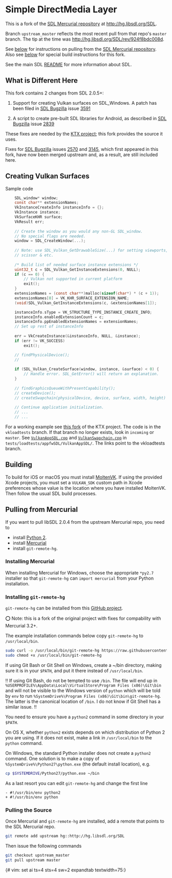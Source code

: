 
Simple DirectMedia Layer 
========================

This is a fork of the [SDL Mercurial repository](http://hg.libsdl.org/SDL) at
http://hg.libsdl.org/SDL.

Branch `upstream_master` reflects the most recent pull from that repo's
`master` branch. The tip at the time was
http://hg.libsdl.org/SDL/rev/924f8bdc008d.

See [below](#pulling_from_mercurial) for instructions on pulling from
the [SDL Mercurial repository](http://hg.libsdl.org/SDL). Also see
[below](#building) for special build instructions for this fork.

See the main SDL [README](docs/README.md) for more information about
SDL.

What is Different Here
----------------------

This fork contains 2 changes from SDL 2.0.5+:

1. Support for creating Vulkan surfaces on SDL_Windows. A patch has been filed in  [SDL Bugzilla](https://bugzilla.libsdl.org/) issue [3591](https://bugzilla.libsdl.org/show_bug.cgi?id=3591)

2. A script to create pre-built SDL libraries for Android, as described in
   [SDL Bugzilla](https://bugzilla.libsdl.org/) issue [2839](https://bugzilla.libsdl.org/show_bug.cgi?id=2839)

These fixes are needed by the
[KTX project](https://github.com/KhronosGroup/KTX); this fork provides
the source it uses.

Fixes for [SDL Bugzilla](https://bugzilla.libsdl.org/) issues
[2570](https://bugzilla.libsdl.org/show_bug.cgi?id=2570) and
[3145](https://bugzilla.libsdl.org/show_bug.cgi?id=3145), which first
appeared in this fork, have now been merged upstream and, as a result, are still included here.

Creating Vulkan Surfaces
------------------------

Sample code

```C
    SDL_window* window;
    const char** extensionNames;
    VkInstanceCreateInfo instanceInfo = {};
    VkInstance instance;
    VkSurfaceKHR surface;
    VkResult err;
    
    // Create the window as you would any non-GL SDL_window.
    // No special flags are needed.
    window = SDL_CreateWindow(...);
    
    // Note: use SDL_Vulkan_GetDrawableSize(...) for setting viewports,
    // scissor & etc.
   
    /* Build list of needed surface instance extensions */
    uint32_t c = SDL_Vulkan_GetInstanceExtensions(0, NULL);
    if (c == 0) {
        // Vulkan not supported in current platform
        exit();
    }
    extensionNames = (const char**)malloc(sizeof(char*) * (c + 1));
    extensionNames[0] = VK_KHR_SURFACE_EXTENSION_NAME;
    (void)SDL_Vulkan_GetInstanceExtensions(c, &extensionNames[1]);

    instanceInfo.sType = VK_STRUCTURE_TYPE_INSTANCE_CREATE_INFO;
    instanceInfo.enabledExtensionCount = c;
    instanceInfo.ppEnabledExtensionNames = extensionNames;
    // Set up rest of instanceInfo
    
    err = VkCreateInstance(&instanceInfo, NULL, &instance);
    if (err != VK_SUCCESS)
        exit();

    // findPhysicalDevice();
    //
    
    if (SDL_Vulkan_CreateSurface(window, instance, &surface) < 0) {
        // Handle error. SDL_GetError() will return an explanation.
    }
    
    // findGraphicsQueueWithPresentCapability();
    // createDevice();
    // createSwapchain(physicalDevice, device, surface, width, height)
    
    // Continue application initialization.
    // ...
    // ...
```
For a working example see [this fork](https://github.com/msc-/KTX) of the KTX project. The code is in the `vkloadtests` branch. If that branch no longer exists, look in `incoming` or `master`. See [`VulkanAppSDL.cpp`](https://github.com/msc-/KTX/blob/vkloadtests/tests/loadtests/appfwSDL/VulkanAppSDL/VulkanAppSDL.cpp) and [`VulkanSwapchain.cpp`](https://github.com/msc-/KTX/blob/vkloadtests/tests/loadtests/appfwSDL/VulkanAppSDL/VulkanSwapchain.cpp) in `tests/loadtests/appfwSDL/VulkanAppSDL/`. The links point to the vkloadtests branch.

Building
--------

To build for iOS or macOS you must install [MoltenVK](https://moltengl.com/moltenvk/). If using the provided Xcode projects, you must set a `VULKAN_SDK` custom path in Xcode preferences whose value is the location where you have installed MoltenVK. Then follow the usual SDL build processes.

Pulling from Mercurial
----------------------

If you want to pull libSDL 2.0.4 from the upstream Mercurial repo,
you need to

* install [Python 2](https://www.python.org/downloads/).
* install [Mercurial](http://mercurial.selenic.com/)
* install `git-remote-hg`.

### Installing Mercurial

When installing Mercurial for Windows, choose the appropriate `*py2.7`
installer so that `git-remote-hg` can `import mercurial` from your
Python installation. 

### Installing `git-remote-hg`

`git-remote-hg` can be installed from this
[GitHub project](https://github.com/fingolfin/git-remote-hg).

:o: Note: this is a fork of the original project with fixes for compability with
Mercurial 3.2+.

The example installation commands below copy `git-remote-hg` to `/usr/local/bin`.
 
```bash
sudo curl -o /usr/local/bin/git-remote-hg https://raw.githubusercontent.com/fingolfin/git-remote-hg/master/git-remote-hg
sudo chmod +x /usr/local/bin/git-remote-hg
```

If using Git Bash or Git Shell on Windows, create a ~/bin directory, making
sure it is in your `$PATH`, and put it there instead of `/usr/local/bin`.

:bangbang: If using Git Bash, do not be tempted to use `/bin`. The file
will end up in
`%USERPROFILE%\AppData\Local\VirtualStore\Program Files (x86)\Git\bin` and
will not be visible to the Windows version of `python` which will be told
by `env` to run `%SystemDrive%\Program Files (x86)\Git\bin\git-remote-hg`.
The latter is the canonical location of `/bin`. I do not know if
Git Shell has a similar issue. :bangbang:

You need to ensure you have a `python2` command in some directory
in your `$PATH`.

On OS X, whether `python2` exists depends on which distribution of Python 2
you are using. If it does not exist, make a link in `/usr/local/bin` to
the `python` command.

On Windows, the standard Python installer does not create a `python2`
command. One solution is to make a copy of
`%SystemDrive%\Python27\python.exe` (the default install location), e.g.

```bash
cp $SYSTEMDRIVE/Python27/python.exe ~/bin
```

As a last resort you can edit `git-remote-hg` and change the
first line

```
- #!/usr/bin/env python2
+ #!/usr/bin/env python
```

### Pulling the Source

Once Mercurial and `git-remote-hg` are installed, add a remote
that points to the SDL Mercurial repo.

```bash
git remote add upstream hg::http://hg.libsdl.org/SDL
```
Then issue the following commands

```bash
git checkout upstream_master
git pull upstream master
```

{# vim: set ai ts=4 sts=4 sw=2 expandtab textwidth=75:}

